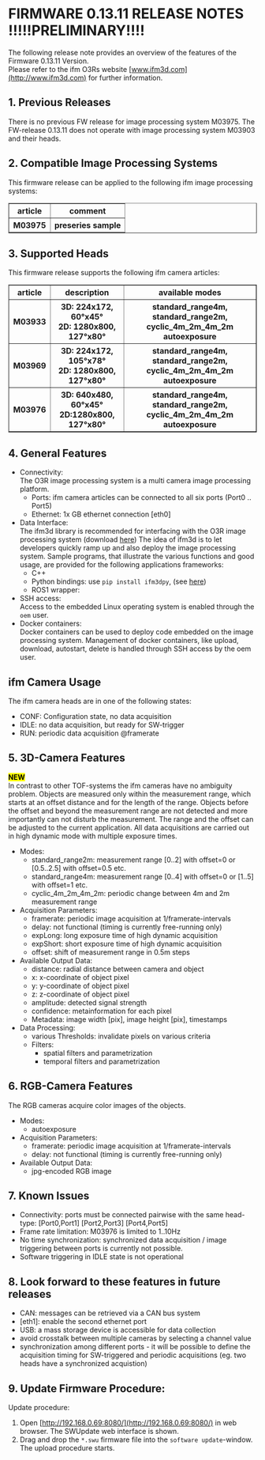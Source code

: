 # FIRMWARE 0.13.11 RELEASE NOTES  !!!!!PRELIMINARY!!!!
The following release note provides an overview of the features of the Firmware 0.13.11 Version.  
Please refer to the ifm O3Rs website [www.ifm3d.com](http://www.ifm3d.com) for further information.


## 1. Previous Releases
There is no previous FW release for image processing system M03975.
The FW-release 0.13.11 does not operate with image processing system M03903 and their heads.


## 2. Compatible Image Processing Systems
This firmware release can be applied to the following ifm image processing systems:
<table border="1px solid black">
  <tr>
    <th>article</th>
    <th>comment</th>   
  </tr>
  <tr>
    <th>M03975</th>
    <th>preseries sample</th>   
  </tr>
</table>


## 3. Supported Heads
This firmware release supports the following ifm camera articles:
<table border="1px solid black">
  <tr>
    <th>article</th>
    <th>description</th>
    <th>available modes</th>   
  </tr>
  <tr>
    <th> M03933 </th>
    <th> 3D: 224x172, 60°x45° <br>  2D: 1280x800, 127°x80° </th>   
    <th> standard_range4m, standard_range2m, cyclic_4m_2m_4m_2m <br> autoexposure </th>
  </tr>
  <tr>
    <th> M03969 </th>
    <th> 3D: 224x172, 105°x78° <br>  2D: 1280x800, 127°x80° </th>   
    <th> standard_range4m, standard_range2m, cyclic_4m_2m_4m_2m <br> autoexposure </th>
  </tr>  
  <tr>
    <th> M03976 </th>
    <th> 3D: 640x480, 60°x45° <br> 2D:1280x800, 127°x80° </th>   
    <th> standard_range4m, standard_range2m, cyclic_4m_2m_4m_2m <br> autoexposure </th>
  </tr>
</table>


## 4. General Features
* Connectivity:  
  The O3R image processing system is a multi camera image processing platform.  
  * Ports: ifm camera articles can be connected to all six ports (Port0 .. Port5) 
  * Ethernet: 1x GB ethernet connection [eth0]  
* Data Interface:  
  The ifm3d library is recommended for interfacing with the O3R image processing system (download [here](https://github.com/ifm/ifm3d)) 
  The idea of ifm3d is to let developers quickly ramp up and also deploy the image processing system. 
  Sample programs, that illustrate the various functions and good usage, are provided for the following applications frameworks:  
	* C++  
	* Python bindings: use `pip install ifm3dpy`, (see [here](www.ifm3d.com/))  
	* ROS1 wrapper:  
* SSH access:  
  Access to the embedded Linux operating system is enabled through the `oem` user.  
* Docker containers:  
  Docker containers can be used to deploy code embedded on the image processing system. 
  Management of docker containers, like upload, download, autostart, delete is handled through SSH access by the oem user.

## ifm Camera Usage  
The ifm camera heads are in one of the following states:  
* CONF: Configuration state, no data acquisition  
* IDLE: no data acquisition, but ready for SW-trigger  
* RUN:  periodic data acquisition @framerate   

## 5. 3D-Camera Features
<mark>**NEW**</mark>   
In contrast to other TOF-systems the ifm cameras have no ambiguity problem. Objects are measured only within the measurement range, which starts at an offset distance and for the length of the range. Objects before the offset and beyond the measurement range are not detected and more importantly can not disturb the measurement. The range and the offset can be adjusted to the current application.
All data acquisitions are carried out in high dynamic mode with multiple exposure times.
* Modes:
  * standard_range2m: measurement range [0..2] with offset=0 or [0.5..2.5] with offset=0.5 etc.
  * standard_range4m: measurement range [0..4] with offset=0 or [1..5] with offset=1 etc.
  * cyclic_4m_2m_4m_2m: periodic change between 4m and 2m measurement range
* Acquisition Parameters:
  * framerate: periodic image acquisition at 1/framerate-intervals
  * delay: not functional (timing is currently free-running only)
  * expLong: long exposure time of high dynamic acquisition
  * expShort: short exposure time of high dynamic acquisition
  * offset: shift of measurement range in 0.5m steps
* Available Output Data:
  * distance: radial distance between camera and object
  * x: x-coordinate of object pixel
  * y: y-coordinate of object pixel
  * z: z-coordinate of object pixel
  * amplitude: detected signal strength
  * confidence: metainformation for each pixel
  * Metadata: image width [pix], image height [pix], timestamps   
* Data Processing:
  * various Thresholds: invalidate pixels on various criteria
  * Filters:
    * spatial filters and parametrization
    * temporal filters and parametrization
  
## 6. RGB-Camera Features
The RGB cameras acquire color images of the objects.
* Modes:
  * autoexposure
* Acquisition Parameters:
  * framerate: periodic image acquisition at 1/framerate-intervals
  * delay: not functional (timing is currently free-running only)
* Available Output Data:
	* jpg-encoded RGB image


## 7. Known Issues
* Connectivity: ports must be connected pairwise with the same head-type: [Port0,Port1]   [Port2,Port3]   [Port4,Port5]
* Frame rate limitation: M03976 is limited to 1..10Hz
* No time synchronization: synchronized data acquisition / image triggering between ports is currently not possible.
* Software triggering in IDLE state is not operational


## 8. Look forward to these features in future releases
* CAN: messages can be retrieved via a CAN bus system
* [eth1]: enable the second ethernet port
* USB: a mass storage device is accessible for data collection
* avoid crosstalk between multiple cameras by selecting a channel value
* synchronization among different ports - it will be possible to define the acquisition timing for SW-triggered and periodic acquisitions (eg. two heads have a synchronized acquistion)

## 9. Update Firmware Procedure:
Update procedure:
1. Open [http://192.168.0.69:8080/](http://192.168.0.69:8080/) in web browser. The SWUpdate web interface is shown.
2. Drag and drop the `*.swu` firmware file into the `software update`-window. The upload procedure starts.

